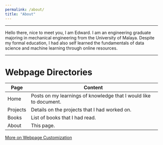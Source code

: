```yaml
---
permalink: /about/
title: "About"
---
```


---
Hello there, nice to meet you, I am Edward. I am an engineering graduate majoring in mechanical engineering from the University of Malaya. Despite my formal education, I had also self learned the fundamentals of data science and machine learning through online resources.

---
# Webpage Directories

| Page | Content |
|------|---------|
| Home | Posts on my learnings of knowledge that I would like to document. |
| Projects | Details on the projects that I had worked on. |
| Books | List of books that I had read. |
| About | This page. |

[More on Webpage Customization](https://mmistakes.github.io/minimal-mistakes/docs/quick-start-guide/)

